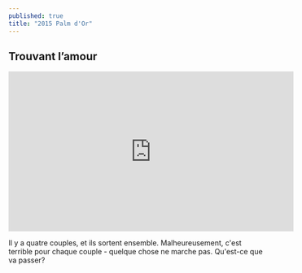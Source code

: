 ```yaml
---
published: true
title: "2015 Palm d'Or"
---
```

## Trouvant l’amour

<iframe width="560" height="315" src="https://www.youtube.com/embed/w10RpdV3oW0" frameborder="0" allowfullscreen></iframe>

Il y a quatre couples, et ils sortent ensemble. Malheureusement, c'est terrible pour chaque couple - quelque chose ne marche pas. Qu'est-ce que va passer?
